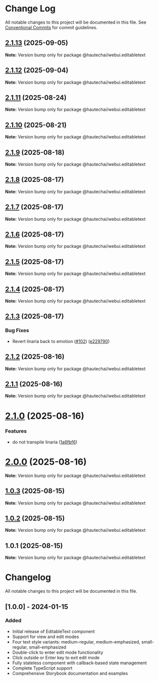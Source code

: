 # Change Log

All notable changes to this project will be documented in this file.
See [Conventional Commits](https://conventionalcommits.org) for commit guidelines.

## [2.1.13](https://github.com/HautechAI/webui/compare/@hautechai/webui.editabletext@2.1.12...@hautechai/webui.editabletext@2.1.13) (2025-09-05)

**Note:** Version bump only for package @hautechai/webui.editabletext

## [2.1.12](https://github.com/HautechAI/webui/compare/@hautechai/webui.editabletext@2.1.11...@hautechai/webui.editabletext@2.1.12) (2025-09-04)

**Note:** Version bump only for package @hautechai/webui.editabletext

## [2.1.11](https://github.com/HautechAI/webui/compare/@hautechai/webui.editabletext@2.1.10...@hautechai/webui.editabletext@2.1.11) (2025-08-24)

**Note:** Version bump only for package @hautechai/webui.editabletext

## [2.1.10](https://github.com/HautechAI/webui/compare/@hautechai/webui.editabletext@2.1.9...@hautechai/webui.editabletext@2.1.10) (2025-08-21)

**Note:** Version bump only for package @hautechai/webui.editabletext

## [2.1.9](https://github.com/HautechAI/webui/compare/@hautechai/webui.editabletext@2.1.8...@hautechai/webui.editabletext@2.1.9) (2025-08-18)

**Note:** Version bump only for package @hautechai/webui.editabletext

## [2.1.8](https://github.com/HautechAI/webui/compare/@hautechai/webui.editabletext@2.1.7...@hautechai/webui.editabletext@2.1.8) (2025-08-17)

**Note:** Version bump only for package @hautechai/webui.editabletext

## [2.1.7](https://github.com/HautechAI/webui/compare/@hautechai/webui.editabletext@2.1.6...@hautechai/webui.editabletext@2.1.7) (2025-08-17)

**Note:** Version bump only for package @hautechai/webui.editabletext

## [2.1.6](https://github.com/HautechAI/webui/compare/@hautechai/webui.editabletext@2.1.5...@hautechai/webui.editabletext@2.1.6) (2025-08-17)

**Note:** Version bump only for package @hautechai/webui.editabletext

## [2.1.5](https://github.com/HautechAI/webui/compare/@hautechai/webui.editabletext@2.1.4...@hautechai/webui.editabletext@2.1.5) (2025-08-17)

**Note:** Version bump only for package @hautechai/webui.editabletext

## [2.1.4](https://github.com/HautechAI/webui/compare/@hautechai/webui.editabletext@2.1.3...@hautechai/webui.editabletext@2.1.4) (2025-08-17)

**Note:** Version bump only for package @hautechai/webui.editabletext

## [2.1.3](https://github.com/HautechAI/webui/compare/@hautechai/webui.editabletext@2.1.2...@hautechai/webui.editabletext@2.1.3) (2025-08-17)

### Bug Fixes

- Revert linaria back to emotion ([#102](https://github.com/HautechAI/webui/issues/102)) ([e229790](https://github.com/HautechAI/webui/commit/e229790dae8eba4b3037bbe41365e5a73ab7f6dc))

## [2.1.2](https://github.com/HautechAI/webui/compare/@hautechai/webui.editabletext@2.1.1...@hautechai/webui.editabletext@2.1.2) (2025-08-16)

**Note:** Version bump only for package @hautechai/webui.editabletext

## [2.1.1](https://github.com/HautechAI/webui/compare/@hautechai/webui.editabletext@2.1.0...@hautechai/webui.editabletext@2.1.1) (2025-08-16)

**Note:** Version bump only for package @hautechai/webui.editabletext

# [2.1.0](https://github.com/HautechAI/webui/compare/@hautechai/webui.editabletext@1.0.3...@hautechai/webui.editabletext@2.1.0) (2025-08-16)

### Features

- do not transpile linaria ([1a6fbf6](https://github.com/HautechAI/webui/commit/1a6fbf6353a0e5028040006b5045170cf83f1ba0))

# [2.0.0](https://github.com/HautechAI/webui/compare/@hautechai/webui.editabletext@1.0.3...@hautechai/webui.editabletext@2.0.0) (2025-08-16)

**Note:** Version bump only for package @hautechai/webui.editabletext

## [1.0.3](https://github.com/HautechAI/webui/compare/@hautechai/webui.editabletext@1.0.2...@hautechai/webui.editabletext@1.0.3) (2025-08-15)

**Note:** Version bump only for package @hautechai/webui.editabletext

## [1.0.2](https://github.com/HautechAI/webui/compare/@hautechai/webui.editabletext@1.0.1...@hautechai/webui.editabletext@1.0.2) (2025-08-15)

**Note:** Version bump only for package @hautechai/webui.editabletext

## 1.0.1 (2025-08-15)

**Note:** Version bump only for package @hautechai/webui.editabletext

# Changelog

All notable changes to this project will be documented in this file.

## [1.0.0] - 2024-01-15

### Added

- Initial release of EditableText component
- Support for view and edit modes
- Four text style variants: medium-regular, medium-emphasized, small-regular, small-emphasized
- Double-click to enter edit mode functionality
- Click outside or Enter key to exit edit mode
- Fully stateless component with callback-based state management
- Complete TypeScript support
- Comprehensive Storybook documentation and examples
